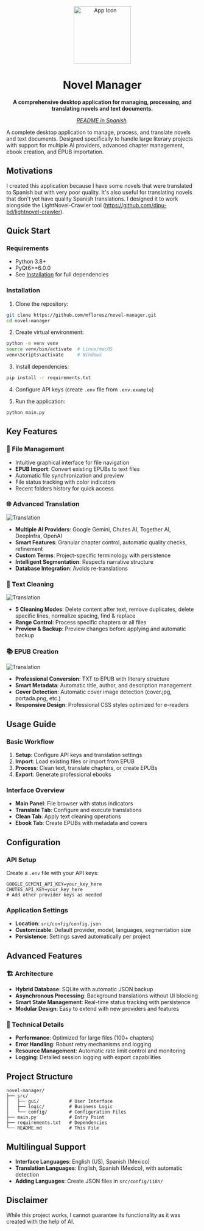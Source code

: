 <div align="center">
  <img src="src/gui/icons/app.png" width="150" height="150" alt="App Icon" />
  <h1>Novel Manager</h1>
  <p>
    <b>A comprehensive desktop application for managing, processing, and translating novels and text documents.</b>
  </p>
  <p>
    <i><a href="README_ES.md">README in Spanish</a>.</i>
  </p>
</div>

A complete desktop application to manage, process, and translate novels and text documents. Designed specifically to handle large literary projects with support for multiple AI providers, advanced chapter management, ebook creation, and EPUB importation.

## Motivations

I created this application because I have some novels that were translated to Spanish but with very poor quality. It's also useful for translating novels that don't yet have quality Spanish translations. I designed it to work alongside the LightNovel-Crawler tool (https://github.com/dipu-bd/lightnovel-crawler).

## Quick Start

### Requirements
- Python 3.8+
- PyQt6>=6.0.0
- See [Installation](#installation) for full dependencies

### Installation
1. Clone the repository:
```bash
git clone https://github.com/mfloresz/novel-manager.git
cd novel-manager
```

2. Create virtual environment:
```bash
python -m venv venv
source venv/bin/activate  # Linux/macOS
venv\Scripts\activate     # Windows
```

3. Install dependencies:
```bash
pip install -r requirements.txt
```

4. Configure API keys (create `.env` file from `.env.example`)

5. Run the application:
```bash
python main.py
```

## Key Features

### 📁 File Management
- Intuitive graphical interface for file navigation
- **EPUB Import**: Convert existing EPUBs to text files
- Automatic file synchronization and preview
- File status tracking with color indicators
- Recent folders history for quick access

### 🌐 Advanced Translation
![Translation](assets/translate.webp)

- **Multiple AI Providers**: Google Gemini, Chutes AI, Together AI, DeepInfra, OpenAI
- **Smart Features**: Granular chapter control, automatic quality checks, refinement
- **Custom Terms**: Project-specific terminology with persistence
- **Intelligent Segmentation**: Respects narrative structure
- **Database Integration**: Avoids re-translations

### 🧹 Text Cleaning
![Translation](assets/clean.webp)

- **5 Cleaning Modes**: Delete content after text, remove duplicates, delete specific lines, normalize spacing, find & replace
- **Range Control**: Process specific chapters or all files
- **Preview & Backup**: Preview changes before applying and automatic backup

### 📚 EPUB Creation
![Translation](assets/ebook.webp)

- **Professional Conversion**: TXT to EPUB with literary structure
- **Smart Metadata**: Automatic title, author, and description management
- **Cover Detection**: Automatic cover image detection (cover.jpg, portada.png, etc.)
- **Responsive Design**: Professional CSS styles optimized for e-readers

## Usage Guide

### Basic Workflow
1. **Setup**: Configure API keys and translation settings
2. **Import**: Load existing files or import from EPUB
3. **Process**: Clean text, translate chapters, or create EPUBs
4. **Export**: Generate professional ebooks

### Interface Overview
- **Main Panel**: File browser with status indicators
- **Translate Tab**: Configure and execute translations
- **Clean Tab**: Apply text cleaning operations
- **Ebook Tab**: Create EPUBs with metadata and covers

## Configuration

### API Setup
Create a `.env` file with your API keys:
```env
GOOGLE_GEMINI_API_KEY=your_key_here
CHUTES_API_KEY=your_key_here
# Add other provider keys as needed
```

### Application Settings
- **Location**: `src/config/config.json`
- **Customizable**: Default provider, model, languages, segmentation size
- **Persistence**: Settings saved automatically per project

## Advanced Features

### 🏗️ Architecture
- **Hybrid Database**: SQLite with automatic JSON backup
- **Asynchronous Processing**: Background translations without UI blocking
- **Smart State Management**: Real-time status tracking with persistence
- **Modular Design**: Easy to extend with new providers and features

### 🔧 Technical Details
- **Performance**: Optimized for large files (100+ chapters)
- **Error Handling**: Robust retry mechanisms and logging
- **Resource Management**: Automatic rate limit control and monitoring
- **Logging**: Detailed session logging with export capabilities

## Project Structure
```
novel-manager/
├── src/
│   ├── gui/           # User Interface
│   ├── logic/         # Business Logic
│   └── config/        # Configuration Files
├── main.py            # Entry Point
├── requirements.txt   # Dependencies
└── README.md          # This File
```

## Multilingual Support
- **Interface Languages**: English (US), Spanish (Mexico)
- **Translation Languages**: English, Spanish (Mexico), with automatic detection
- **Adding Languages**: Create JSON files in `src/config/i18n/`

## Disclaimer
While this project works, I cannot guarantee its functionality as it was created with the help of AI.
